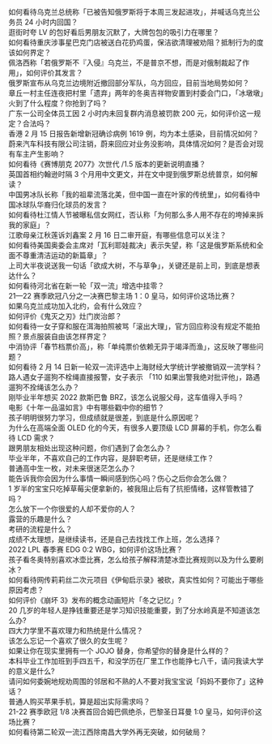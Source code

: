 如何看待乌克兰总统称「已被告知俄罗斯将于本周三发起进攻」，并喊话乌克兰公务员 24 小时内回国？  
逛街时夸 LV 的包好看后男朋友沉默了，大牌包包的吸引力在哪里？  
如何看待重庆涉事星巴克门店被送白花扔鸡蛋，保洁欲清理被劝阻？抵制行为的度该如何界定？  
佩洛西称「若俄罗斯不『入侵』乌克兰，不是普京不想，而是对俄制裁起了作用」，如何评价其发言？  
俄罗斯宣布从乌克兰边境附近撤回部分军队，乌方回应，目前当地局势如何？  
章丘一村主任连夜把村里「遗弃」两年的冬奥吉祥物安置到村委会门口，「冰墩墩」火到了什么程度？你抢到了吗？  
广东一公司全体员工因 2 小时内未回复群内消息被罚款 200 元，如何评价这一规定？合法吗？  
香港 2 月 15 日报告新增新冠确诊病例 1619 例，均为本土感染，目前情况如何？  
蔚来汽车科技有限公司注销，蔚来回应对业务没影响，具体情况如何？是否会对现有车主产生影响？  
如何看待《赛博朋克 2077》次世代 /1.5 版本的更新说明直播？  
英国首相约翰逊时隔 3 个月用中文更文，并在文中提到俄罗斯总统普京，如何解读？  
中国男冰队长称「我的祖辈流落北美，但中国一直在叶家的传统里」，如何看待中国冰球队华裔归化球员的发言？  
如何看待杜江情人节被曝私信女网红，否认称「为何那么多人用不存在的垮掉来拆我的家庭」？  
江歌母亲江秋莲诉刘鑫案 2 月 16 日二审开庭，有哪些信息可以关注？  
如何看待美国奥委会主席对「瓦利耶娃裁决」表示失望，称「这是俄罗斯系统和全面不尊重清洁运动的新篇章」？  
上司大半夜说送我一句话「欲成大树，不与草争」，关键还是前上司，到底是想表达什么？  
如何看待河北省在新一轮「双一流」增选中挂零？  
21—22 赛季欧冠八分之一决赛巴黎主场 1：0 皇马，如何评价这场比赛？  
如果乌克兰成功加入北约，会有什么效应？  
如何评价《鬼灭之刃》灶门炭治郎？  
如何看待一女子穿和服在洱海拍照被骂「滚出大理」，官方回应称没有规定不能拍照？景点服装自由该怎样界定？  
中消协评「春节档票价高」，称「单纯票价依赖无异于竭泽而渔」，这反映了哪些问题？  
如何看待 2 月 14 日新一轮双一流评选中上海财经大学统计学被撤销双一流学科？  
路人遇女子遛狗不栓绳直接报警，女子表示 「110 如果出警我绝对批评他」，路遇遛狗不拴绳该怎么办？  
刚毕业半年想买 2022 款斯巴鲁 BRZ，该怎么说服父母，这车值得入手吗？  
电影《十年一品温如言》中有哪些戳中你的细节？  
孩子明明很努力学习，但成绩就是很差，到底是什么原因呢？  
为什么在高端全面 OLED 化的今天，有很多人要顶级 LCD 屏幕的手机，你怎么看待 LCD 需求？  
跟男朋友相处出现这种问题，你们遇到了会怎么办？  
毕业半年，不喜欢自己的工作内容，是辞职考研，还是继续工作？  
普通高中生一枚，对未来很迷茫怎么办？  
能告诉我你会因为什么事情一瞬间感到伤心吗？伤心之后你会怎么做？  
1 岁半的宝宝只吃掉草莓尖便拿新的，被我阻止后有了抗拒情绪，这样管教错了吗？  
怎么放下一个你很爱的人却不爱你的人？  
露营的乐趣是什么？  
考研的流程是什么？  
成绩不太理想，是继续读书，还是自己去找找工作上班，怎么选择？  
2022 LPL 春季赛 EDG 0:2 WBG，如何评价这场比赛？  
孩子看冬奥特别喜欢冰壶比赛，怎么给孩子解释清楚冰壶比赛规则以及为什么要刷冰？  
如何看待网传莉莉丝二次元项目《伊甸启示录》被砍，真实性如何？可能出于哪些原因考虑？  
如何评价《崩坏 3》发布的概念动画短片「冬之记忆」?  
20 几岁的年轻人是挣钱重要还是学习知识技能重要，到了分水岭真是不知道该怎么办?  
四大力学里不喜欢理力和热统是什么情况？  
该怎么忘记一个喜欢了很久的女生呢？  
如果让你在现实里拥有一个 JOJO 替身，你希望你的替身是什么样的？  
本科毕业工作加班到手四五千，和没学历在厂里工作也能挣七八千，请问我读大学的意义是什么?  
请问如何委婉地规劝周围的邻居和不熟的人不要对我宝宝说「妈妈不要你了」这种话？  
普通人购买苹果手机，算是超出实际需求吗？  
21-22 赛季欧冠 1/8 决赛首回合姆巴佩绝杀，巴黎圣日耳曼 1:0 皇马，如何评价这场比赛？  
如何看待第二轮双一流江西除南昌大学外再无突破，如何破局？  
